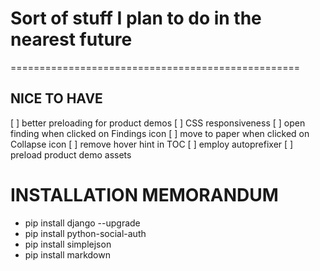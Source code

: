 # Sort of stuff I plan to do in the nearest future
==================================================

## NICE TO HAVE
[ ] better preloading for product demos
[ ] CSS responsiveness
[ ] open finding when clicked on Findings icon
[ ] move to paper when clicked on Collapse icon
[ ] remove hover hint in TOC
[ ] employ autoprefixer
[ ] preload product demo assets


# INSTALLATION MEMORANDUM
* pip install django --upgrade
* pip install python-social-auth
* pip install simplejson
* pip install markdown